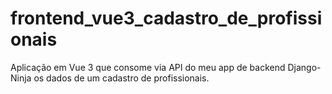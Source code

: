 # frontend_vue3_cadastro_de_profissionais
Aplicação em Vue 3 que consome via API do meu app de backend Django-Ninja os dados de um cadastro de profissionais.
